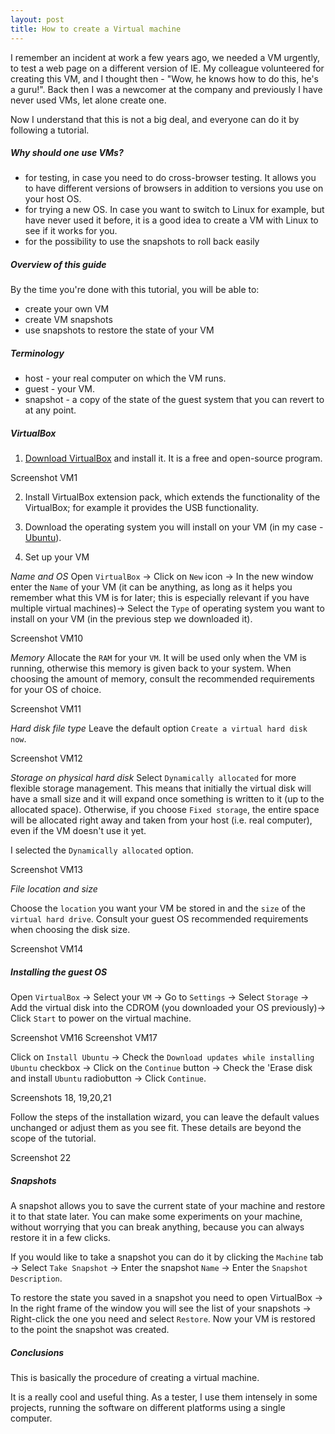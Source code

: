 ```yaml
---
layout: post
title: How to create a Virtual machine
---
```


I remember an incident at work a few years ago, we needed a VM urgently, to test a web page on a different version of IE.
My colleague volunteered for creating this VM, and I thought then - "Wow, he knows how to do this, he's a guru!". 
Back then I was a newcomer at the company and previously I have never used VMs, let alone create one.

Now I understand that this is not a big deal, and everyone can do it by following a tutorial.


##### Why should one use VMs?

- for testing, in case you need to do cross-browser testing. It allows you to have different versions of browsers in addition to versions you use on your host OS.
- for trying a new OS. In case you want to switch to Linux for example, but have never used it before, it is a good idea to create a VM with Linux to see if it works for you.
- for the possibility to use the snapshots to roll back easily

##### Overview of this guide
By the time you're done with this tutorial, you will be able to: 
- create your own VM
- create VM snapshots
- use snapshots to restore the state of your VM

##### Terminology

- host - your real computer on which the VM runs.
- guest - your VM.
- snapshot - a copy of the state of the guest system that you can revert to at any point.


 


##### VirtualBox
1. [Download VirtualBox](https://www.virtualbox.org/wiki/Downloads) and install it. It is a free and open-source program.

Screenshot VM1


2. Install VirtualBox extension pack, which extends the functionality of the VirtualBox; for example it provides the USB functionality.

3. Download the operating system you will install on your VM (in my case - [Ubuntu](https://www.ubuntu.com/download)).


4. Set up your VM

*Name and OS*
Open `VirtualBox` -> Click on `New` icon -> In the new window enter the `Name` of your VM (it can be anything, as long as it helps you remember what this VM is for later; this is especially relevant if you have multiple virtual machines)-> Select the `Type` of operating system you want to install on your VM (in the previous step we downloaded it).

Screenshot VM10

*Memory*
Allocate the `RAM` for your `VM`. It will be used only when the VM is running, otherwise this memory is given back to your system. When choosing the amount of memory, consult the recommended requirements for your OS of choice.

Screenshot VM11

*Hard disk file type*
Leave the default option `Create a virtual hard disk now`.

Screenshot VM12

*Storage on physical hard disk*
Select `Dynamically allocated` for more flexible storage management. This means that initially the virtual disk will have a small size and it will expand once something is written to it (up to the allocated space). Otherwise, if you choose `Fixed storage`, the entire space will be allocated right away and taken from your host (i.e. real computer), even if the VM doesn't use it yet.  

I selected the `Dynamically allocated` option.

Screenshot VM13


*File location and size*

Choose the `location` you want your VM be stored in and the `size` of the `virtual hard drive`. Consult your guest OS recommended requirements when choosing the disk size.

Screenshot VM14


##### Installing the guest OS

Open `VirtualBox` -> Select your `VM` -> Go to `Settings` -> Select `Storage` -> Add the virtual disk into the CDROM (you downloaded your OS previously)->  Click `Start` to power on the virtual machine.

Screenshot VM16
Screenshot VM17

Click on `Install Ubuntu` -> Check the `Download updates while installing Ubuntu` checkbox -> Click on the `Continue` button ->  Check the 'Erase disk and install `Ubuntu` radiobutton -> Click `Continue`.

Screenshots 18, 19,20,21

Follow the steps of the installation wizard, you can leave the default values unchanged or adjust them as you see fit. These details are beyond the scope of the tutorial.

Screenshot 22



##### Snapshots 

A snapshot allows you to save the current state of your machine and restore it to that state later. You can make some experiments on your machine, without worrying that you can break anything, because you can always restore it in a few clicks. 

If you would like to take a snapshot you can do it by clicking the `Machine` tab -> Select `Take Snapshot` -> Enter the snapshot `Name` -> Enter the `Snapshot Description`.


To restore the state you saved in a snapshot you need to open VirtualBox -> In the right frame of the window you will see the list of your snapshots -> Right-click the one you need and select `Restore`. Now your VM is restored to the point the snapshot was created.



##### Conclusions
This is basically the procedure of creating a virtual machine.

It is a really cool and useful thing. As a tester, I use them intensely in some projects, running the software on different platforms using a single computer.















































 

